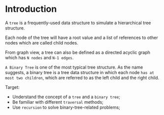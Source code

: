 # Introduction

A `tree` is a frequently-used data structure to simulate a hierarchical tree structure.

Each node of the tree will have a root value and a list of references to other nodes which are called child nodes. 

From graph view, a tree can also be defined as a directed acyclic graph which has `N nodes` and `N-1 edges`.

`A Binary Tree` is one of the most typical tree structure. As the name suggests, a binary tree is a tree data structure in which each node `has at most two children`, which are referred to as the left child and the right child.


Target:
- Understand the concept of a `tree` and a `binary tree`;
- Be familiar with different `traversal` methods;
- Use `recursion` to solve binary-tree-related problems;

